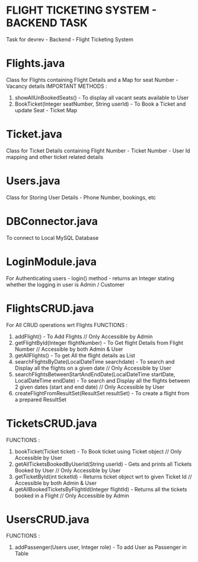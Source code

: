 # FLIGHT TICKETING SYSTEM - BACKEND TASK
Task for devrev - Backend - Flight Ticketing System

# Flights.java 
Class for Flights containing Flight Details and a Map for seat Number - Vacancy details
IMPORTANT METHODS :
1. showAllUnBookedSeats() - To display all vacant seats available to User 
2. BookTicket(Integer seatNumber, String userId) - To Book a Ticket and update Seat - Ticket Map

# Ticket.java 
Class for Ticket Details containing Flight Number - Ticket Number - User Id mapping and other ticket related details

# Users.java 
Class for Storing User Details - Phone Number, bookings, etc

# DBConnector.java 
To connect to Local MySQL Database

# LoginModule.java 
For Authenticating users -  login() method - returns an Integer stating whether the logging in user is Admin / Customer

# FlightsCRUD.java 
For All CRUD operations wrt Flights
FUNCTIONS :
1. addFlight() - To Add Flights // Only Accessible by Admin
2. getFlightById(Integer flightNumber) - To Get flight Details from Flight Number // Accessible by both Admin & User
3. getAllFlights() - To get All the flight details as List<FLights>
4. searchFlightsByDate(LocalDateTime searchdate) - To search and Display all the flights on a given date // Only Accessible by User
5. searchFlightsBetweenStartAndEndDate(LocalDateTime startDate, LocalDateTime endDate) - To search and Display all the flights between 2 given dates (start and end date) // Only Accessible by User
6. createFlightFromResultSet(ResultSet resultSet) - To create a flight from a prepared ResultSet
  
# TicketsCRUD.java
FUNCTIONS :
1. bookTicket(Ticket ticket) - To Book ticket using Ticket object // Only Accessible by User
2. getAllTicketsBookedByUserId(String userId) - Gets and prints all Tickets Booked by User // Only Accessible by User
3. getTicketById(int ticketId) - Returns ticket object wrt to given Ticket Id // Accessible by both Admin & User
4. getAllBookedTicketsByFlightId(Integer flightId) - Returns all the tickets booked in a Flight // Only Accessible by Admin

# UsersCRUD.java 
FUNCTIONS :
1. addPassenger(Users user, Integer role) - To add User as Passenger in Table 
   
